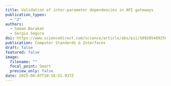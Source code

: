```yaml
---
title: Validation of inter-parameter dependencies in API gateways
publication_types:
  - "2"
authors:
  - Saman Barakat
  - Sergio Segura
doi: https://www.sciencedirect.com/science/article/abs/pii/S092054892500039X
publication: Computer Standards & Interfaces
draft: false
featured: false
image:
  filename: ""
  focal_point: Smart
  preview_only: false
date: 2025-08-07T10:58:51.937Z
---
```


